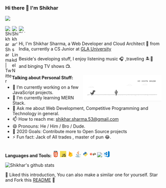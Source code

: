 ### Hi there 👋 I'm Shikhar</a>	

![](https://komarev.com/ghpvc/?username=shikhar-sharma1703&style=flat-square)

<a href="https://twitter.com/Shikhar61993836">
  <img align="left" alt="Shikhar Sharma | Twitter" width="22px" src="https://cdn.jsdelivr.net/npm/simple-icons@v3/icons/twitter.svg" />
</a>
<a href="https://www.linkedin.com/in/shikhar-sharma1703/">
  <img align="left" alt="Shikhar's LinkdeIN" width="22px" src="https://cdn.jsdelivr.net/npm/simple-icons@v3/icons/linkedin.svg" />
</a>
<a href="https://www.instagram.com/______shikhar">
  <img align="left" alt="Shikhar's Instagram" width="22px" height="22px" src="https://cdn.jsdelivr.net/npm/simple-icons@v3/icons/instagram.svg" />
</a>
<br />
<br />

Hi, I'm Shikhar Sharma, a Web Developer and Cloud Architect 🚀 from India, currently a CS Junior at <a href ="http://gla.ac.in/">GLA University</a>

Beside's developing stuff, I enjoy listening music 🎧 ,traveling 🏝️🗻 and binging TV shows 📺.

<img align="right" width="50%" alt="GIF" src="https://github.com/shikhar-sharma1703/shikhar-sharma1703/blob/master/dino.gif" />

**Talking about Personal Stuff:**

- 🔭 I’m currently working on a few JavaScript projects.
- 🌱 I’m currently learning MERN Stack.
- 💬 Ask me about Web Development, Competitive Programming and Technology in general.
- 📫 How to reach me: <a href="mailto:shikhar.sharma.53@gmail.com">shikhar.sharma.53@gmail.com</a>
- 😄 Pronouns: He / Him / Bro / Dude.
- 🥅 2020 Goals: Contribute more to Open Source projects
- ⚡ Fun fact: Jack of All trades , master of pun 😂.

&nbsp;
<br>
**Languages and Tools:**
<code><img height="20" src="https://raw.githubusercontent.com/github/explore/80688e429a7d4ef2fca1e82350fe8e3517d3494d/topics/html/html.png"/></code>
<code><img height="20" src="https://raw.githubusercontent.com/github/explore/80688e429a7d4ef2fca1e82350fe8e3517d3494d/topics/javascript/javascript.png"></code>
<code><img height="20" src="https://raw.githubusercontent.com/github/explore/80688e429a7d4ef2fca1e82350fe8e3517d3494d/topics/firebase/firebase.png"></code>
<code><img height="20" src="https://raw.githubusercontent.com/github/explore/80688e429a7d4ef2fca1e82350fe8e3517d3494d/topics/java/java.png"></code>
<code><img height="20" src="https://raw.githubusercontent.com/github/explore/80688e429a7d4ef2fca1e82350fe8e3517d3494d/topics/python/python.png"></code>
<code><img height="20" src="https://raw.githubusercontent.com/github/explore/80688e429a7d4ef2fca1e82350fe8e3517d3494d/topics/git/git.png"></code>
<code><img width="20" src="https://img.icons8.com/color/100/000000/google-cloud-platform.png"/></code>
<code><img width="20" src="https://raw.githubusercontent.com/github/explore/80688e429a7d4ef2fca1e82350fe8e3517d3494d/topics/visual-studio-code/visual-studio-code.png"/></code>

![Shikhar's github stats](https://github-readme-stats.vercel.app/api?username=shikhar-sharma1703&show_icons=true&theme=dark&line_height=40)

:pushpin: Liked this introduction, You can also make a similar one for yourself. Star and Fork this [README](https://github.com/shikhar-sharma1703/shikhar-sharma1703) :pencil:
